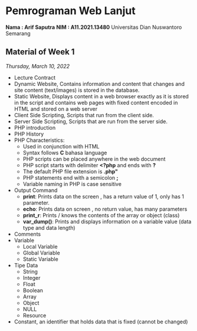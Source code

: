 # Pemrograman Web Lanjut

**Nama : Arif Saputra**
**NIM : A11.2021.13480**
Universitas Dian Nuswantoro Semarang

## Material of Week 1

_Thursday, March 10, 2022_

- Lecture Contract
- Dynamic Website, Contains information and content that changes and site content (text/images) is stored in the database.
- Static Website, Displays content in a web browser exactly as it is stored in the script and contains web pages with fixed content encoded in HTML and stored on a web server
- Client Side Scripting, Scripts that run from the client side.
- Server Side Scripting, Scripts that are run from the server side.
- PHP introduction
- PHP History
- PHP Characteristics:
  - Used in conjunction with HTML
  - Syntax follows <b>C</b> bahasa language
  - PHP scripts can be placed anywhere in the web document
  - PHP script starts with delimiter <b><?php</b> and ends with <b>?</b>
  - The default PHP file extension is <b>.php"</b>
  - PHP statements end with a semicolon <b>;</b>
  - Variable naming in PHP is case sensitive
- Output Command
  - <b>print</b>: Prints data on the screen , has a return value of 1, only has 1 parameter.
  - <b>echo</b>: Prints data on screen , no return value, has many parameters
  - <b>print_r</b>: Prints / knows the contents of the array or object (class)
  - <b>var_dump()</b>: Prints and displays information on a variable value (data type and data length)
- Comments
- Variable
  - Local Variable
  - Global Variable
  - Static Variable
- Tipe Data
  - String
  - Integer
  - Float
  - Boolean
  - Array
  - Object
  - NULL
  - Resource
- Constant, an identifier that holds data that is fixed (cannot be changed)
